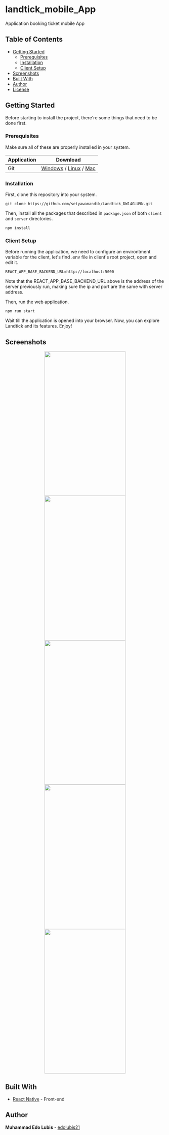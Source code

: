 # landtick_mobile_App

Application booking ticket mobile App

## Table of Contents

- [Getting Started](#getting-started)
  - [Prerequisites](#prerequisites)
  - [Installation](#installation)
  - [Client Setup](#client-setup)
- [Screenshots](#screenshots)
- [Built With](#built-with)
- [Author](#author)
- [License](#license)

## Getting Started

Before starting to install the project, there're some things that need to be done first.

### Prerequisites

Make sure all of these are properly installed in your system.

| Application  | Download                                                                            |
| ------------ | ----------------------------------------------------------------------------------- |
| Git          | [Windows](https://gitforwindows.org/) / [Linux](https://git-scm.com/download/linux) / [Mac](https://git-scm.com/download/mac)  |


### Installation

First, clone this repository into your system.

```
git clone https://github.com/setyawanandik/Landtick_DW14GLU9N.git
```

Then, install all the packages that described in `package.json` of both `client` and `server` directories.

```
npm install
```

### Client Setup

Before running the application, we need to configure an environtment variable for the client, let's find .env file in client's root project, open and edit it.

```
REACT_APP_BASE_BACKEND_URL=http://localhost:5000
```
Note that the REACT_APP_BASE_BACKEND_URL above is the address of the server previously run, making sure the ip and port are the same with server address.

Then, run the web application.

`npm run start`

Wait till the application is opened into your browser. Now, you can explore Landtick and its features. Enjoy!

## Screenshots


<p align="center">
  
  <img src=https://user-images.githubusercontent.com/59104566/77341440-4c71c080-6d61-11ea-9d63-42208369f830.jpg width="256" height="455">
  
  <img src=https://user-images.githubusercontent.com/59104566/77325540-175a7380-6d4b-11ea-9710-57c9329e29b2.jpg width="256" height="455">
  
<img src=https://user-images.githubusercontent.com/59104566/77325500-09a4ee00-6d4b-11ea-955c-3f088bea2983.jpg  width="256" height="455">

<img src=https://user-images.githubusercontent.com/59104566/77325515-0f023880-6d4b-11ea-990b-93db690e1d73.jpg width="256" height="455">

<img src=https://user-images.githubusercontent.com/59104566/77325528-13c6ec80-6d4b-11ea-8b61-a882d6c73208.jpg width="256" height="455">


</p>


## Built With

- [React Native](https://reactnative.dev/) - Front-end


## Author

**Muhammad Edo Lubis** - [edolubis21](https://github.com/edolubis21)
